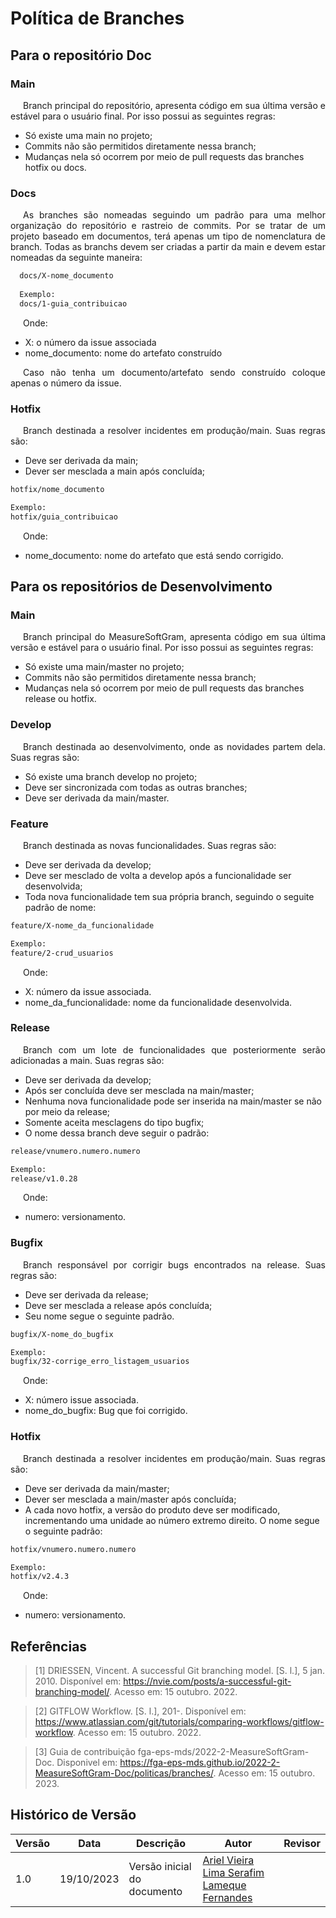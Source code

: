 # Política de Branches


## Para o repositório Doc

### Main
<p align="justify" style="text-indent: 20px">
    Branch principal do repositório, apresenta código em sua última versão e estável para o usuário final. Por isso possui as seguintes regras:
</p>

- Só existe uma main no projeto;
- Commits não são permitidos diretamente nessa branch;
- Mudanças nela só ocorrem por meio de pull requests das branches hotfix ou docs.

### Docs
<p align="justify" style="text-indent: 20px">
    As branches são nomeadas seguindo um padrão para uma melhor organização do repositório e rastreio de commits. Por se tratar de um projeto baseado em documentos, terá apenas um tipo de nomenclatura de branch. Todas as branchs devem ser criadas a partir da main e devem estar nomeadas da seguinte maneira:
</p>

```bash
  docs/X-nome_documento
  
  Exemplo: 
  docs/1-guia_contribuicao
```

<p align="justify" style="text-indent: 20px">
    Onde:
</p>

- X: o número da issue associada
- nome_documento: nome do artefato construído

<p align="justify" style="text-indent: 20px">
    Caso não tenha um documento/artefato sendo construído coloque apenas o número da issue.
</p>


### Hotfix
<p align="justify" style="text-indent: 20px">
    Branch destinada a resolver incidentes em produção/main. Suas regras são:
</p>

- Deve ser derivada da main;
- Dever ser mesclada a main após concluída;

```bash
hotfix/nome_documento

Exemplo:
hotfix/guia_contribuicao
``` 

<p align="justify" style="text-indent: 20px">
    Onde:
</p>

- nome_documento: nome do artefato que está sendo corrigido.

## Para os repositórios de Desenvolvimento

### Main

<p align="justify" style="text-indent: 20px">
    Branch principal do MeasureSoftGram, apresenta código em sua última versão e estável para o usuário final. Por isso possui as seguintes regras:
</p>

- Só existe uma main/master no projeto;
- Commits não são permitidos diretamente nessa branch;
- Mudanças nela só ocorrem por meio de pull requests das branches release ou hotfix.

### Develop

<p align="justify" style="text-indent: 20px">
    Branch destinada ao desenvolvimento, onde as novidades partem dela. Suas regras são:
</p>

- Só existe uma branch develop no projeto;
- Deve ser sincronizada com todas as outras branches;
- Deve ser derivada da main/master.


### Feature
<p align="justify" style="text-indent: 20px">
    Branch destinada as novas funcionalidades. Suas regras são:
</p>

- Deve ser derivada da develop;
- Deve ser mesclado de volta a develop após a funcionalidade ser desenvolvida;
- Toda nova funcionalidade tem sua própria branch, seguindo o seguite padrão de nome:

```bash
feature/X-nome_da_funcionalidade

Exemplo:
feature/2-crud_usuarios
```

<p align="justify" style="text-indent: 20px">
    Onde:
</p>

- X: número da issue associada.
- nome_da_funcionalidade: nome da funcionalidade desenvolvida.

### Release
<p align="justify" style="text-indent: 20px">
    Branch com um lote de funcionalidades que posteriormente serão adicionadas a main. Suas regras são:
</p>

- Deve ser derivada da develop;
- Após ser concluída deve ser mesclada na main/master;
- Nenhuma nova funcionalidade pode ser inserida na main/master se não por meio da release;
- Somente aceita mesclagens do tipo bugfix;
- O nome dessa branch deve seguir o padrão:

```bash
release/vnumero.numero.numero

Exemplo:
release/v1.0.28
```

<p align="justify" style="text-indent: 20px">
    Onde:
</p>

- numero: versionamento.

### Bugfix
<p align="justify" style="text-indent: 20px">
    Branch responsável por corrigir bugs encontrados na release. Suas regras são:
</p>

- Deve ser derivada da release;
- Deve ser mesclada a release após concluída;
- Seu nome segue o seguinte padrão.

```bash
bugfix/X-nome_do_bugfix

Exemplo:
bugfix/32-corrige_erro_listagem_usuarios
```

<p align="justify" style="text-indent: 20px">
    Onde:
</p>

- X: número issue associada.
- nome_do_bugfix: Bug que foi corrigido.

### Hotfix
<p align="justify" style="text-indent: 20px">
    Branch destinada a resolver incidentes em produção/main. Suas regras são:
</p>

- Deve ser derivada da main/master;
- Dever ser mesclada a main/master após concluída;
- A cada novo hotfix, a versão do produto deve ser modificado, incrementando uma unidade ao número extremo direito. O nome segue o seguinte padrão:

```bash
hotfix/vnumero.numero.numero

Exemplo:
hotfix/v2.4.3
``` 

<p align="justify" style="text-indent: 20px">
    Onde:
</p>

- numero: versionamento.

## Referências

> [1] DRIESSEN, Vincent. A successful Git branching model. [S. l.], 5 jan. 2010. Disponível em: <a href="https://nvie.com/posts/a-successful-git-branching-model/">https://nvie.com/posts/a-successful-git-branching-model/</a>. Acesso em: 15 outubro. 2022.

> [2] GITFLOW Workflow. [S. l.], 201-. Disponível em: <a href="https://www.atlassian.com/git/tutorials/comparing-workflows/gitflow-workflow">https://www.atlassian.com/git/tutorials/comparing-workflows/gitflow-workflow</a>. Acesso em: 15 outubro. 2022.

> [3] Guia de contribuição fga-eps-mds/2022-2-MeasureSoftGram-Doc. Disponivel em: <a href="https://fga-eps-mds.github.io/2022-2-MeasureSoftGram-Doc/politicas/branches/"> https://fga-eps-mds.github.io/2022-2-MeasureSoftGram-Doc/politicas/branches/</a>. Acesso em: 15 outubro. 2023.

## Histórico de Versão

| Versão | Data | Descrição | Autor | Revisor |
|--------|------|-----------|---------------|-----------|
| 1.0 | 19/10/2023 | Versão inicial do documento | [Ariel Vieira Lima Serafim](https://github.com/ArielSixwings) [Lameque Fernandes](lamequesao@gmail.com) | |